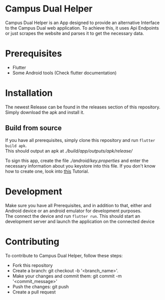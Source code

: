 # Campus Dual Helper
Campus Dual Helper is an App designed to provide an alternative Interface to the Campus Dual web application. To achieve this, it uses Api Endpoints or just scrapes the website and parses it to get the necessary data.

# Prerequisites
- Flutter
- Some Android tools (Check flutter documentation)

# Installation
The newest Release can be found in the releases section of this repository. Simply download the apk and install it.

## Build from source
If you have all prerequisites, simply clone this repository and run `flutter build apk`. <br>
This should output an apk at *./build/app/outputs/apk/release/*

To sign this app, create the file *./android/key.properties* and enter the necessary information about you keystore into this file. If you don't know how to create one, look into [this](https://docs.flutter.dev/deployment/android#create-an-upload-keystore) Tutorial.

# Development
Make sure you have all Prerequisites, and in addition to that, either and Android device or an android emulator for development purposes.<br>
The connect the device and run `flutter run`. This should start an development server and launch the application on the connected device

# Contributing
To contribute to Campus Dual Helper, follow these steps:

- Fork this repository
- Create a branch: git checkout -b '<branch_name>'.
- Make your changes and commit them: git commit -m '<commit_message>'
- Push the changes: git push
- Create a pull request